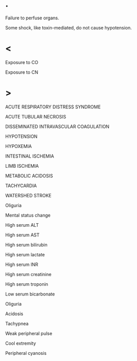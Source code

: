 # .

Failure to perfuse organs.

Some shock, like toxin-mediated, do not cause hypotension.

# <

Exposure to CO

Exposure to CN

# >

ACUTE RESPIRATORY DISTRESS SYNDROME

ACUTE TUBULAR NECROSIS

DISSEMINATED INTRAVASCULAR COAGULATION

HYPOTENSION

HYPOXEMIA

INTESTINAL ISCHEMIA

LIMB ISCHEMIA

METABOLIC ACIDOSIS

TACHYCARDIA

WATERSHED STROKE

Oliguria

Mental status change

High serum ALT

High serum AST

High serum bilirubin

High serum lactate

High serum INR

High serum creatinine

High serum troponin

Low serum bicarbonate

Oliguria

Acidosis

Tachypnea

Weak peripheral pulse

Cool extremity

Peripheral cyanosis
